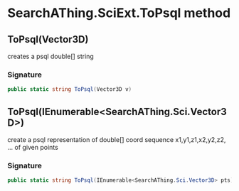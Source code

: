 # SearchAThing.SciExt.ToPsql method
## ToPsql(Vector3D)
creates a psql double[] string

### Signature
```csharp
public static string ToPsql(Vector3D v)
```
## ToPsql(IEnumerable<SearchAThing.Sci.Vector3D>)
create a psql representation of double[] coord sequence x1,y1,z1,x2,y2,z2, ... of given points

### Signature
```csharp
public static string ToPsql(IEnumerable<SearchAThing.Sci.Vector3D> pts)
```
